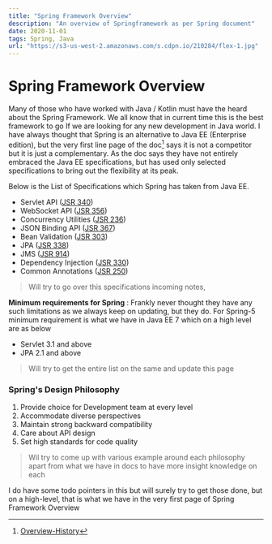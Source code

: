```yaml
---
title: "Spring Framework Overview"
description: "An overview of Springframework as per Spring document"
date: 2020-11-01
tags: Spring, Java
url: "https://s3-us-west-2.amazonaws.com/s.cdpn.io/210284/flex-1.jpg"
---
```

# Spring Framework Overview
Many of those who have worked with Java / Kotlin must have the heard about the Spring Framework. We all know that in current time this is the best framework to go If we are looking for any new development in Java world.  I have always thought that Spring is an alternative to Java EE (Enterprise edition), but the very first line page of the doc[^1] says it is not a competitor but it is just a complementary. As the doc says they have not entirely embraced the Java EE specifications, but has used only selected specifications to bring out the flexibility at its peak.

Below is the List of Specifications which Spring has taken from Java EE.
-  Servlet API ([JSR 340](https://jcp.org/en/jsr/detail?id=340))
- WebSocket API ([JSR 356](https://www.jcp.org/en/jsr/detail?id=356))
- Concurrency Utilities ([JSR 236](https://www.jcp.org/en/jsr/detail?id=236))
- JSON Binding API ([JSR 367](https://jcp.org/en/jsr/detail?id=367))
- Bean Validation ([JSR 303](https://jcp.org/en/jsr/detail?id=303))
- JPA ([JSR 338](https://jcp.org/en/jsr/detail?id=338))
- JMS ([JSR 914](https://jcp.org/en/jsr/detail?id=914))
- Dependency Injection ([JSR 330](https://www.jcp.org/en/jsr/detail?id=330))
- Common Annotations ([JSR 250](https://jcp.org/en/jsr/detail?id=250)) 
> Will try to go over this specifications incoming notes,

**Minimum requirements for Spring** : Frankly never thought they have any such limitations as we always keep on updating, but they do. For Spring-5 minimum requirement is what we have in Java EE 7 which on a high level are as below 
- Servlet 3.1 and above
- JPA 2.1 and above 
> Will try to get the entire list on the same and update this page

### Spring's Design Philosophy
1. Provide choice for Development team at every level
2. Accommodate diverse perspectives
3. Maintain strong backward compatibility 
4. Care about API design 
5. Set high standards for code quality
> Wil try to come up with various example around each philosophy apart from what we have in docs to have more insight knowledge on each 

I do have some todo pointers in this but will surely try to get those done, but on a high-level, that is what we have in the very first page of Spring Framework Overview

[^1]: [Overview-History](https://docs.spring.io/spring-framework/docs/current/spring-framework-reference/overview.html#overview-history) 
<!--stackedit_data:
eyJoaXN0b3J5IjpbLTE3ODc1MDAyNzNdfQ==
-->